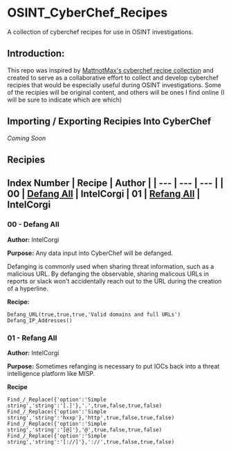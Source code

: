 # OSINT_CyberChef_Recipes
A collection of cyberchef recipes for use in OSINT investigations.


## Introduction:
This repo was inspired by [MattnotMax's cyberchef recipe collection](https://github.com/mattnotmax/cyberchef-recipes) and created to serve as a collaborative effort to collect and develop cyberchef recipies that would be especially useful during OSINT investigations. Some of the recipies will be original content, and others will be ones I find online (I will be sure to indicate which are which)

## Importing / Exporting Recipies Into CyberChef
_Coming Soon_



## Recipies

**Index**
Number | Recipe | Author |
| --- | --- | --- |
| 00 | [Defang All](#00---defang-all) | IntelCorgi
| 01 | [Refang All](#01---refang-all) | IntelCorgi
----------------------

### 00 - Defang All
**Author:** IntelCorgi

**Purpose:** Any data input into CyberChef will be defanged.

Defanging is commonly used when sharing threat information, such as a malicious URL. By defanging the observable, sharing malicous URLs in reports or slack won't accidentally reach out to the URL during the creation of a hyperline.

**Recipe:**
```
Defang_URL(true,true,true,'Valid domains and full URLs')
Defang_IP_Addresses()
```
### 01 - Refang All
**Author:** IntelCorgi

**Purpose:** Sometimes refanging is necessary to put IOCs back into a threat intelligence platform like MISP.

**Recipe**
```
Find_/_Replace({'option':'Simple string','string':'[.]'},'.',true,false,true,false)
Find_/_Replace({'option':'Simple string','string':'hxxp'},'http',true,false,true,false)
Find_/_Replace({'option':'Simple string','string':'[@]'},'@',true,false,true,false)
Find_/_Replace({'option':'Simple string','string':'[://]'},'://',true,false,true,false)
```